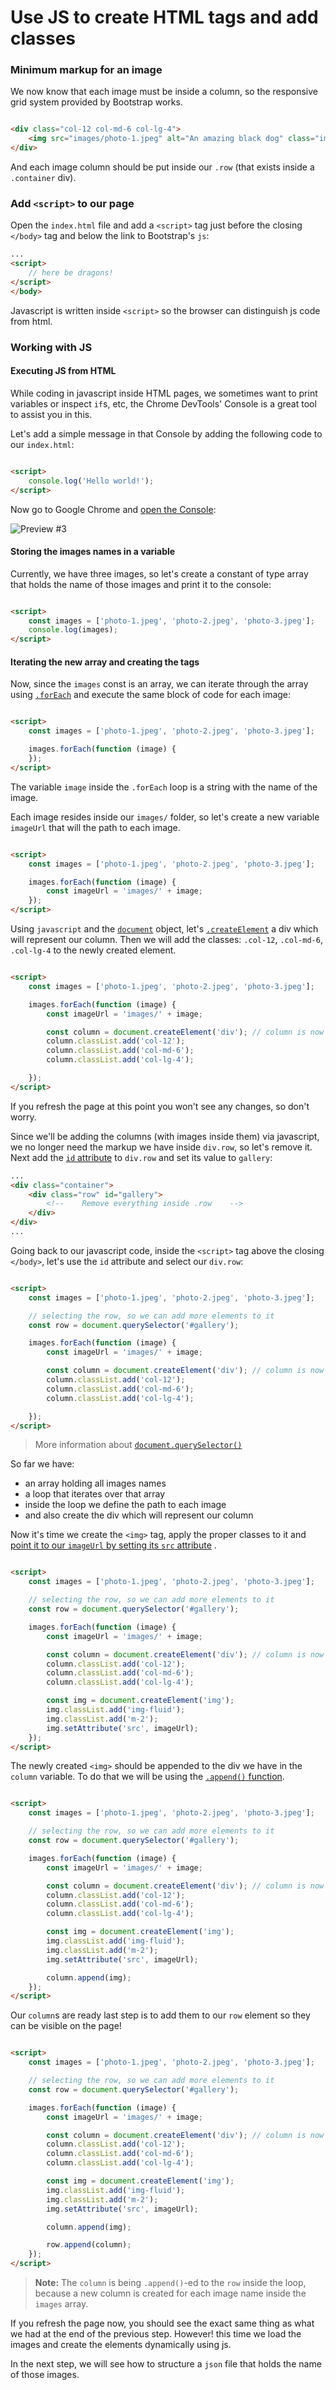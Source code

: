 # Use JS to create HTML tags and add classes

### Minimum markup for an image

We now know that each image must be inside a column, so the responsive grid system provided by Bootstrap works.

```html

<div class="col-12 col-md-6 col-lg-4">
    <img src="images/photo-1.jpeg" alt="An amazing black dog" class="img-fluid m-2" />
</div>
```

And each image column should be put inside our `.row` (that exists inside a `.container` div).

### Add `<script>` to our page

Open the `index.html` file and add a `<script>` tag just before the closing `</body>` tag and below the link to
Bootstrap's `js`:

```html
...
<script>
    // here be dragons!
</script>
</body>
```

Javascript is written inside `<script>` so the browser can distinguish js code from html.

### Working with JS

#### Executing JS from HTML

While coding in javascript inside HTML pages, we sometimes want to print variables or inspect `if`s, etc, the Chrome
DevTools' Console is a great tool to assist you in this.

Let's add a simple message in that Console by adding the following code to our `index.html`:

```html

<script>
    console.log('Hello world!');
</script>
```

Now go to Google Chrome and [open the Console](https://developer.chrome.com/docs/devtools/open/#console):

![Preview #3](./previews/preview-3.png)

#### Storing the images names in a variable

Currently, we have three images, so let's create a constant of type array that holds the name of those images and print
it to the console:

```html

<script>
    const images = ['photo-1.jpeg', 'photo-2.jpeg', 'photo-3.jpeg'];
    console.log(images);
</script>
```

#### Iterating the new array and creating the tags

Now, since the `images` const is an array, we can iterate through the array
using [`.forEach`](https://developer.mozilla.org/en-US/docs/Web/JavaScript/Reference/Global_Objects/Array/forEach) and
execute the same block of code for each image:

```html

<script>
    const images = ['photo-1.jpeg', 'photo-2.jpeg', 'photo-3.jpeg'];

    images.forEach(function (image) {
    });
</script>
```

The variable `image` inside the `.forEach` loop is a string with the name of the image.

Each image resides inside our `images/` folder, so let's create a new variable `imageUrl` that will the path to each
image.

```html

<script>
    const images = ['photo-1.jpeg', 'photo-2.jpeg', 'photo-3.jpeg'];

    images.forEach(function (image) {
        const imageUrl = 'images/' + image;
    });
</script>
```

Using `javascript` and the [`document`](https://developer.mozilla.org/en-US/docs/Web/API/Document) object,
let's [`.createElement`](https://developer.mozilla.org/en-US/docs/Web/API/Document/createElement) a div which will
represent our column. Then we will add the classes: `.col-12`, `.col-md-6`, `.col-lg-4` to the newly created element.

```html

<script>
    const images = ['photo-1.jpeg', 'photo-2.jpeg', 'photo-3.jpeg'];

    images.forEach(function (image) {
        const imageUrl = 'images/' + image;

        const column = document.createElement('div'); // column is now a div
        column.classList.add('col-12');
        column.classList.add('col-md-6');
        column.classList.add('col-lg-4');

    });
</script>
```

If you refresh the page at this point you won't see any changes, so don't worry.

Since we'll be adding the columns (with images inside them) via javascript, we no longer need the markup we have
inside `div.row`, so let's remove it. Next add
the [`id` attribute](https://developer.mozilla.org/en-US/docs/Web/HTML/Global_attributes/id)
to `div.row` and set its value to `gallery`:

```html
...
<div class="container">
    <div class="row" id="gallery">
        <!--    Remove everything inside .row    -->
    </div>
</div>
...
```

Going back to our javascript code, inside the `<script>` tag above the closing `</body>`, let's use the `id` attribute
and select our `div.row`:

```html

<script>
    const images = ['photo-1.jpeg', 'photo-2.jpeg', 'photo-3.jpeg'];

    // selecting the row, so we can add more elements to it
    const row = document.querySelector('#gallery');

    images.forEach(function (image) {
        const imageUrl = 'images/' + image;

        const column = document.createElement('div'); // column is now a div
        column.classList.add('col-12');
        column.classList.add('col-md-6');
        column.classList.add('col-lg-4');

    });
</script>
```

> More information about [`document.querySelector()`](https://developer.mozilla.org/en-US/docs/Web/API/Document/querySelector)

So far we have:

- an array holding all images names
- a loop that iterates over that array
- inside the loop we define the path to each image
- and also create the div which will represent our column

Now it's time we create the `<img>` tag, apply the proper classes to it
and [point it to our `imageUrl` by setting its `src` attribute](https://developer.mozilla.org/en-US/docs/Web/API/Element/setAttribute)
.

```html

<script>
    const images = ['photo-1.jpeg', 'photo-2.jpeg', 'photo-3.jpeg'];

    // selecting the row, so we can add more elements to it
    const row = document.querySelector('#gallery');

    images.forEach(function (image) {
        const imageUrl = 'images/' + image;

        const column = document.createElement('div'); // column is now a div
        column.classList.add('col-12');
        column.classList.add('col-md-6');
        column.classList.add('col-lg-4');

        const img = document.createElement('img');
        img.classList.add('img-fluid');
        img.classList.add('m-2');
        img.setAttribute('src', imageUrl);
    });
</script>
```

The newly created `<img>` should be appended to the div we have in the `column` variable. To do that we will be using
the [`.append()` function](https://developer.mozilla.org/en-US/docs/Web/API/Element/append).

```html

<script>
    const images = ['photo-1.jpeg', 'photo-2.jpeg', 'photo-3.jpeg'];

    // selecting the row, so we can add more elements to it
    const row = document.querySelector('#gallery');

    images.forEach(function (image) {
        const imageUrl = 'images/' + image;

        const column = document.createElement('div'); // column is now a div
        column.classList.add('col-12');
        column.classList.add('col-md-6');
        column.classList.add('col-lg-4');

        const img = document.createElement('img');
        img.classList.add('img-fluid');
        img.classList.add('m-2');
        img.setAttribute('src', imageUrl);

        column.append(img);
    });
</script>
```

Our `column`s are ready last step is to add them to our `row` element so they can be visible on the page!

```html

<script>
    const images = ['photo-1.jpeg', 'photo-2.jpeg', 'photo-3.jpeg'];

    // selecting the row, so we can add more elements to it
    const row = document.querySelector('#gallery');

    images.forEach(function (image) {
        const imageUrl = 'images/' + image;

        const column = document.createElement('div'); // column is now a div
        column.classList.add('col-12');
        column.classList.add('col-md-6');
        column.classList.add('col-lg-4');

        const img = document.createElement('img');
        img.classList.add('img-fluid');
        img.classList.add('m-2');
        img.setAttribute('src', imageUrl);

        column.append(img);

        row.append(column);
    });
</script>
```

> **Note:** The `column` is being `.append()`-ed to the `row` inside the loop, because a new column is created for each image name inside the `images` array. 


If you refresh the page now, you should see the exact same thing as what we had at the end of the previous step. However! this time we load the images and create the elements dynamically using js.

In the next step, we will see how to structure a `json` file that holds the name of those images.
